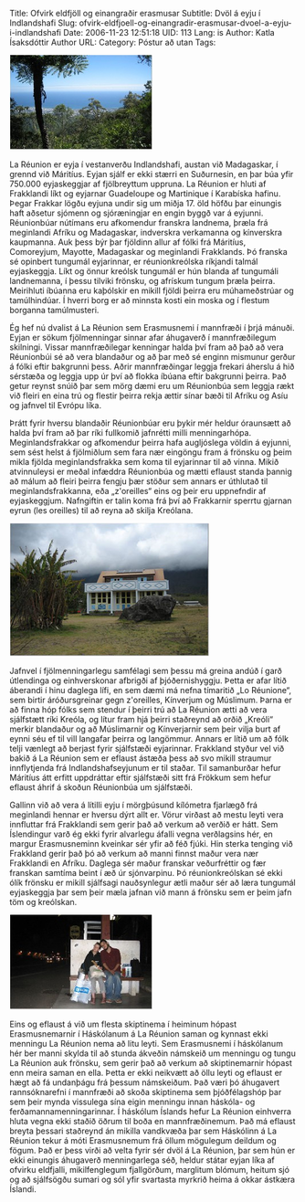 Title: Ofvirk eldfjöll og einangraðir erasmusar
Subtitle: Dvöl á eyju í Indlandshafi
Slug: ofvirk-eldfjoell-og-einangradir-erasmusar-dvoel-a-eyju-i-indlandshafi
Date: 2006-11-23 12:51:18
UID: 113
Lang: is
Author: Katla Ísaksdóttir
Author URL: 
Category: Póstur að utan
Tags: 

![La Réunion](243.jpg)

La Réunion er eyja í vestanverðu Indlandshafi, austan við Madagaskar, í grennd við Máritíus. Eyjan sjálf er ekki stærri en Suðurnesin, en þar búa yfir 750.000 eyjaskeggjar af fjölbreyttum uppruna. La Réunion er hluti af Frakklandi líkt og eyjarnar Guadeloupe og Martinique í Karabíska hafinu. Þegar Frakkar lögðu eyjuna undir sig um miðja 17. öld höfðu þar einungis haft aðsetur sjómenn og sjóræningjar en engin byggð var á eyjunni. Réunionbúar nútímans eru afkomendur franskra landnema, þræla frá meginlandi Afríku og Madagaskar, indverskra verkamanna og kínverskra kaupmanna. Auk þess býr þar fjöldinn allur af fólki frá Máritíus, Comoreyjum, Mayotte, Madagaskar og meginlandi Frakklands. Þó franska sé opinbert tungumál eyjarinnar, er réunionkreólska ríkjandi talmál eyjaskeggja. Líkt og önnur kreólsk tungumál er hún blanda af tungumáli landnemanna, í þessu tilviki frönsku, og afrískum tungum þræla þeirra. Meirihluti íbúanna eru kaþólskir en mikill fjöldi þeirra eru múhameðstrúar og tamúlhindúar. Í hverri borg er að minnsta kosti ein moska og í flestum borganna tamúlmusteri. 

Ég hef nú dvalist á La Réunion sem Erasmusnemi í mannfræði í þrjá mánuði. Eyjan er sökum fjölmenningar sinnar afar áhugaverð í mannfræðilegum skilningi. Vissar mannfræðilegar kenningar halda því fram að það að vera Réunionbúi sé að vera blandaður og að þar með sé enginn mismunur gerður á fólki eftir bakgrunni þess. Aðrir mannfræðingar leggja frekari áherslu á hið sérstæða og leggja upp úr því að flokka íbúana eftir bakgrunni þeirra. Það getur reynst snúið þar sem mörg dæmi eru um Réunionbúa sem leggja rækt við fleiri en eina trú og flestir þeirra rekja ættir sínar bæði til Afríku og Asíu og jafnvel til Evrópu líka.

Þrátt fyrir hversu blandaðir Réunionbúar eru þykir mér heldur óraunsætt að halda því fram að þar ríki fullkomið jafnrétti milli menningarhópa. Meginlandsfrakkar og afkomendur þeirra hafa augljóslega völdin á eyjunni, sem sést helst á fjölmiðlum sem fara nær eingöngu fram á frönsku og þeim mikla fjölda meginlandsfrakka sem koma til eyjarinnar til að vinna. Mikið atvinnuleysi er meðal infæddra Réunionbúa og mætti eflaust standa þannig að málum að fleiri þeirra fengju þær stöður sem annars er úthlutað til meginlandsfrakkanna, eða „z'oreilles“ eins og þeir eru uppnefndir af eyjaskeggjum. Nafngiftin er talin koma frá því að Frakkarnir sperrtu gjarnan eyrun (les oreilles) til að reyna að skilja Kreólana.

![kreólahús](246.jpg)

Jafnvel í fjölmenningarlegu samfélagi sem þessu má greina andúð í garð útlendinga og einhverskonar afbrigði af þjóðernishyggju. Þetta er afar lítið áberandi í hinu daglega lífi, en sem dæmi má nefna tímaritið „Lo Réunione“, sem birtir áróðursgreinar gegn z'oreilles, Kínverjum og Múslimum. Þarna er að finna hóp fólks sem stendur í þeirri trú að La Réunion ætti að vera sjálfstætt ríki Kreóla, og lítur fram hjá þeirri staðreynd að orðið „Kreóli“ merkir blandaður og að Múslimarnir og Kínverjarnir sem þeir vilja burt af eynni séu ef til vill langafar þeirra og langömmur. Annars er lítið um að fólk telji vænlegt að berjast fyrir sjálfstæði eyjarinnar. Frakkland styður vel við bakið á La Réunion sem er eflaust ástæða þess að svo mikill straumur innflytjenda frá Indlandshafseyjunum er til staðar. Til samanburðar hefur Máritíus átt erfitt uppdráttar eftir sjálfstæði sitt frá Frökkum sem hefur eflaust áhrif á skoðun Réunionbúa um sjálfstæði. 

Gallinn við að vera á lítilli eyju í mörgþúsund kílómetra fjarlægð frá meginlandi hennar er hversu dýrt allt er. Vörur virðast að mestu leyti vera innfluttar frá Frakklandi sem gerir það að verkum að verðið er hátt. Sem Íslendingur varð ég ekki fyrir alvarlegu áfalli vegna verðlagsins hér, en margur Erasmusneminn kveinkar sér yfir að féð fjúki. Hin sterka tenging við Frakkland gerir það þó að verkum að manni finnst maður vera nær Frakklandi en Afríku. Daglega sér maður franskar veðurfréttir og fær franskan samtíma beint í æð úr sjónvarpinu. Þó réunionkreólskan sé ekki ólík frönsku er mikill sjálfsagi nauðsynlegur ætli maður sér að læra tungumál eyjaskeggja þar sem þeir mæla jafnan við mann á frönsku sem er þeim jafn töm og kreólskan. 

![La Réunion](245.jpg)

Eins og eflaust á við um flesta skiptinema í heiminum hópast Erasmusnemarnir í Háskólanum á La Réunion saman og kynnast ekki menningu La Réunion nema að litu leyti. Sem Erasmusnemi í háskólanum hér ber manni skylda til að stunda ákveðin námskeið um menningu og tungu La Réunion auk frönsku, sem gerir það að verkum að skiptinemarnir hópast enn meira saman en ella. Þetta er ekki neikvætt að öllu leyti og eflaust er hægt að fá undanþágu frá þessum námskeiðum. Það væri þó áhugavert rannsóknarefni í mannfræði að skoða skiptinema sem þjóðfélagshóp þar sem þeir mynda vissulega sína eigin menningu innan háskóla- og ferðamannamenningarinnar. Í háskólum Íslands hefur La Réunion einhverra hluta vegna ekki staðið öðrum til boða en mannfræðinemum. Það má eflaust breyta þessari staðreynd án mikilla vandkvæða þar sem Háskólinn á La Réunion tekur á móti Erasmusnemum frá öllum mögulegum deildum og fögum. Það er þess virði að velta fyrir sér dvöl á La Réunion, þar sem hún er ekki einungis áhugaverð menningarlega séð, heldur státar eyjan líka af ofvirku eldfjalli, mikilfenglegum fjallgörðum, marglitum blómum, heitum sjó og að sjálfsögðu sumari og sól yfir svartasta myrkrið heima á okkar ástkæra Íslandi.

